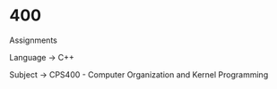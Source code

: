 # 400
Assignments

Language -> C++

Subject -> CPS400 - Computer Organization and Kernel Programming
